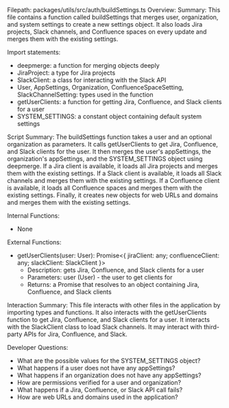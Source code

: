 Filepath: packages/utils/src/auth/buildSettings.ts
Overview: Summary:
This file contains a function called buildSettings that merges user, organization, and system settings to create a new settings object. It also loads Jira projects, Slack channels, and Confluence spaces on every update and merges them with the existing settings.

Import statements:
- deepmerge: a function for merging objects deeply
- JiraProject: a type for Jira projects
- SlackClient: a class for interacting with the Slack API
- User, AppSettings, Organization, ConfluenceSpaceSetting, SlackChannelSetting: types used in the function
- getUserClients: a function for getting Jira, Confluence, and Slack clients for a user
- SYSTEM_SETTINGS: a constant object containing default system settings

Script Summary:
The buildSettings function takes a user and an optional organization as parameters. It calls getUserClients to get Jira, Confluence, and Slack clients for the user. It then merges the user's appSettings, the organization's appSettings, and the SYSTEM_SETTINGS object using deepmerge. If a Jira client is available, it loads all Jira projects and merges them with the existing settings. If a Slack client is available, it loads all Slack channels and merges them with the existing settings. If a Confluence client is available, it loads all Confluence spaces and merges them with the existing settings. Finally, it creates new objects for web URLs and domains and merges them with the existing settings.

Internal Functions:
- None

External Functions:
- getUserClients(user: User): Promise<{ jiraClient: any; confluenceClient: any; slackClient: SlackClient }>
  - Description: gets Jira, Confluence, and Slack clients for a user
  - Parameters: user (User) - the user to get clients for
  - Returns: a Promise that resolves to an object containing Jira, Confluence, and Slack clients

Interaction Summary:
This file interacts with other files in the application by importing types and functions. It also interacts with the getUserClients function to get Jira, Confluence, and Slack clients for a user. It interacts with the SlackClient class to load Slack channels. It may interact with third-party APIs for Jira, Confluence, and Slack.

Developer Questions:
- What are the possible values for the SYSTEM_SETTINGS object?
- What happens if a user does not have any appSettings?
- What happens if an organization does not have any appSettings?
- How are permissions verified for a user and organization?
- What happens if a Jira, Confluence, or Slack API call fails?
- How are web URLs and domains used in the application?

